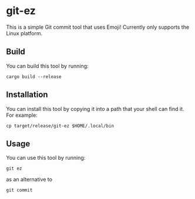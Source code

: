 # git-ez

This is a simple Git commit tool that uses Emoji! Currently only supports the Linux platform.

## Build

You can build this tool by running:

```
cargo build --release
```

## Installation

You can install this tool by copying it into a path that your shell can find it. For example:

```
cp target/release/git-ez $HOME/.local/bin
```

## Usage

You can use this tool by running:

```
git ez
```

as an alternative to

```
git commit
```
